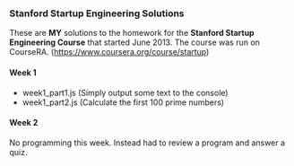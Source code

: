 ### Stanford Startup Engineering Solutions

These are **MY** solutions to the homework for the **Stanford Startup Engineering Course** that started June 2013. The course was run on CourseRA. (https://www.coursera.org/course/startup)

#### Week 1

- week1_part1.js (Simply output some text to the console)
- week1_part2.js (Calculate the first 100 prime numbers)

#### Week 2

No programming this week. Instead had to review a program and answer a quiz.


